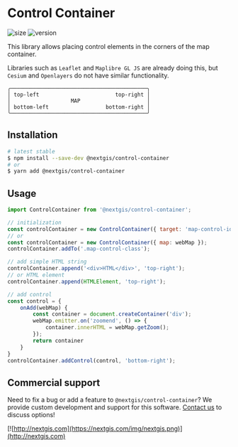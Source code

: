 # Control Container

![size](https://img.shields.io/bundlephobia/minzip/@nextgis/control-container) ![version](https://img.shields.io/npm/v/@nextgis/cache)

This library allows placing control elements in the corners of the map container.

Libraries such as `Leaflet` and `Maplibre GL JS` are already doing this,
but `Cesium` and `Openlayers` do not have similar functionality.

```text
╭───────────────────────────────────────────╮
│ top-left                        top-right │
│                   MAP                     │
│ bottom-left                  bottom-right │
╰───────────────────────────────────────────╯
```

## Installation

```bash
# latest stable
$ npm install --save-dev @nextgis/control-container
# or
$ yarn add @nextgis/control-container
```

## Usage

```javascript
import ControlContainer from '@nextgis/control-container';

// initialization
const controlContainer = new ControlContainer({ target: 'map-control-id' });
// or
const controlContainer = new ControlContainer({ map: webMap });
controlContainer.addTo('.map-control-class');

// add simple HTML string
controlContainer.append('<div>HTML</div>', 'top-right');
// or HTML element
controlContainer.append(HTMLElement, 'top-right');

// add control
const control = {
    onAdd(webMap) {
        const container = document.createContainer('div');
        webMap.emitter.on('zoomend', () => {
            container.innerHTML = webMap.getZoom();
        });
        return container
    }
}
controlContainer.addControl(control, 'bottom-right');
```

## Commercial support

Need to fix a bug or add a feature to `@nextgis/control-container`? We provide custom development and support for this software. [Contact us](http://nextgis.com/contact/) to discuss options!

[![http://nextgis.com](https://nextgis.com/img/nextgis.png)](http://nextgis.com)
